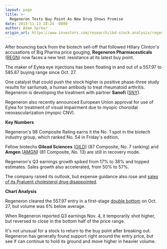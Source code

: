 ```yaml
---
layout: page
title: >-
  Regeneron Tests Buy Point As New Drug Shows Promise
date: 2015-11-13 18:24 -0800
author: Adam Spreer
origin_url: https://www.investors.com/research/ibd-stock-analysis/regeneron-sanofi-arthritis-drug-trial-results-eylea/
---
```






After bouncing back from the biotech sell-off that followed Hillary Clinton's accusations of Big Pharma price gouging, **Regeneron Pharmaceuticals** ([REGN](https://research.investors.com/quote.aspx?symbol=REGN)) now faces a new test: resistance at its latest buy point.


The maker of Eylea eye injections has been floating in and out of a 557.97 to 585.87 buying range since Oct. 27.


One catalyst that could push the stock higher is positive phase-three study results for sarilumab, a human antibody to treat rheumatoid arthritis. Regeneron is developing the treatment with partner **Sanofi** ([SNY](https://research.investors.com/quote.aspx?symbol=SNY)).


Regeneron also recently announced European Union approval for use of Eylea for treatment of visual impairment due to myopic choroidal neovascularization (myopic CNV).


**Key Numbers**


Regeneron's 98 Composite Rating earns it the No. 1 spot in the biotech industry group, which ranked No. 54 in Friday's edition.


Fellow biotechs **Gilead Sciences** ([GILD](https://research.investors.com/quote.aspx?symbol=GILD)) (87 Composite, No. 7 ranking) and **Amgen** ([AMGN](https://research.investors.com/quote.aspx?symbol=AMGN)) (81 Composite, No. 13) are still in recovery mode.


Regeneron's Q3 earnings growth spiked from 17% to 38% and topped estimates. Sales growth also accelerated, from 50% to 57%.


The company raised its outlook, but expense guidance also rose and [sales of its Praluent cholesterol drug disappointed](http://news.investors.com/investing-sector-leaders-review/110915-779911-top-biotech-in-buy-range.htm).


**Chart Analysis**


Regeneron cleared the 557.97 entry in a first-stage [double bottom](http://ibdtv.investors.com/video/netflix-double-bottom-breakout-ibd-investing-show-excerpt/) on Oct. 27, but volume was 6% below average.


When Regeneron reported Q3 earnings Nov. 4, it temporarily shot higher, but reversed to close in the bottom half of the price range.


It's not unusual for a stock to return to the buy point after breaking out. Regeneron has generally found support right around the entry price, but see if can continue to hold its ground and move higher in heavier volume.




